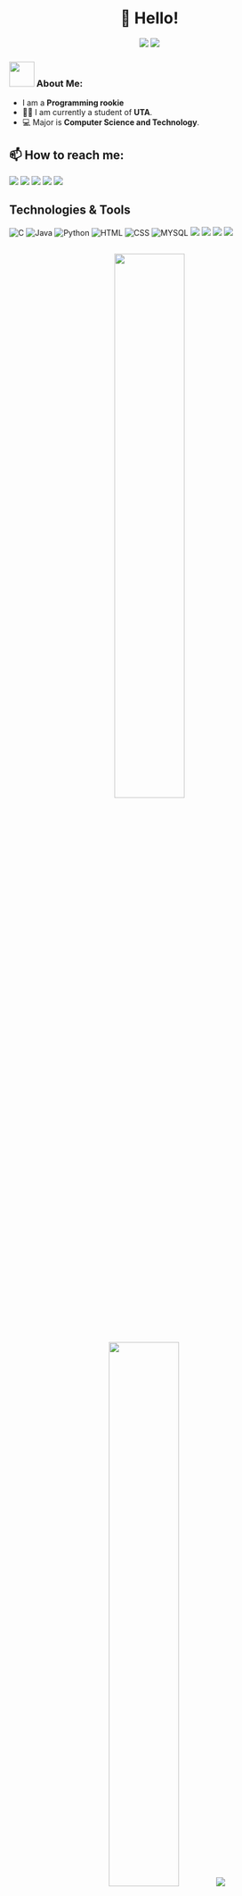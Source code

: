 <h1 align='center'>👋 Hello!</h1>
<p align='center'>
<a href="https://visitorbadge.io/status?path=https%3A%2F%2Fgithub.com%2Flatheeshmangeri"><img src="https://api.visitorbadge.io/api/visitors?path=https%3A%2F%2Fgithub.com%2Flatheeshmangeri&countColor=%23263759&style=plastic" /></a>
<a href="https://github.com/latheeshmangeri?tab=repositories"><img src="https://img.shields.io/github/stars/latheeshmangeri?style=flat&logo=github&label=Total%20Stars&color=teal"/></a>
</p>

### <img src="https://github.com/TheDudeThatCode/TheDudeThatCode/blob/master/Assets/Developer.gif" width="45" /> About Me:

- I am a **Programming rookie**
- 👨‍🏛 I am currently a student of **UTA**.
- 💻 Major is **Computer Science and Technology**.
## 📫 How to reach me:
  [<img src="https://img.icons8.com/color/48/000000/linkedin.png"/>](https://www.linkedin.com/in/latheeshmangeri/) 
  [<img src="https://img.icons8.com/fluent/48/000000/facebook-new.png"/>](https://www.facebook.com/latheeshmangeri/) 
  [<img src="https://img.icons8.com/fluent/48/000000/instagram-new.png"/>](https://www.instagram.com/latheesh_mangeri369/)
  [<img src="https://img.icons8.com/fluent/48/000000/discord.png"/>](http://discord.com/users/latheeshmangeri/)
  [<img src="https://img.icons8.com/fluent/48/000000/gmail.png"/>](mailto:latheeshmangeri369@gmail.com)

## Technologies & Tools
![C](https://img.shields.io/badge/C-blue) 
![Java](https://img.shields.io/badge/JAVA-F89820?logo=coffeescript&logoColor=white)
![Python](https://img.shields.io/badge/PYTHON-F7DF1E?logo=python&logoColor=black) 
![HTML](https://img.shields.io/badge/HTML-E34F26?logo=html5&logoColor=white)
![CSS](https://img.shields.io/badge/CSS-1572B6?logo=css3&logoColor=white) 
![MYSQL](https://img.shields.io/badge/MYSQL-blue?logo=mysql&logoColor=white)
![](https://img.shields.io/badge/Android_Studio-34A853?logo=android&logoColor=white)
![](https://img.shields.io/badge/Visual_Studio-0285FF)
![](https://img.shields.io/badge/Oracle-F80000?logo=oracle&logoColor=white)
![](https://img.shields.io/badge/MS_Office_Excel-007C3C?logo=libreofficecalc&logoColor=white)


##
<p align="center">
  <img height="50%" width="auto" src ="https://github-readme-stats.vercel.app/api?username=latheeshmangeri&show_icons=true&count_private=true&theme=darcula&hide_border=true&hide=issues,contribs&bg_color=00000000">
  <img height="50%" width="auto" src ="https://github-readme-stats.vercel.app/api/top-langs/?username=latheeshmangeri&langs_count=8&hide_border=true&theme=darcula&bg_color=00000000&hide=jupyter%20notebook,tex,css,php">
  <img src ="https://github-readme-streak-stats.herokuapp.com?user=latheeshmangeri&theme=darcula&hide_border=true&background=FFFFFF00">
</p>


